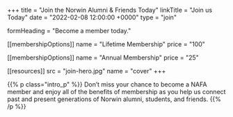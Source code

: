 +++
title     = "Join the Norwin Alumni & Friends Today"
linkTitle = "Join us Today"
date  = "2022-02-08 12:00:00 +0000"
type  = "join"

formHeading = "Become a member today."

[[membershipOptions]]
  name = "Lifetime Membership"
  price = "100"

[[membershipOptions]]
  name = "Annual Membership"
  price = "25"

[[resources]]
  src  = "join-hero.jpg"
  name = "cover"
+++

{{% p class="intro_p" %}}
Don’t miss your chance to become a NAFA member and enjoy all of the benefits of membership as you help us connect past and present generations of Norwin alumni, students, and friends.
{{% /p %}}
